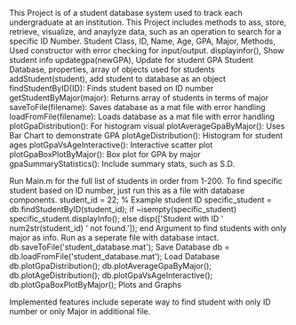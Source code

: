 This Project is of a student database system used to track each undergraduate at an institution. This Project includes methods to ass, store, retrieve, visualize, and anaylyze data, such as an operation to search for a specific ID Number.
Student Class, ID, Name, Age, GPA, Major, 
Methods, Used constructor with error checking for input/output.
displayinfor(), Show student info
updategpa(newGPA), Update for student GPA
Student Database, properties, array of objects used for students
addStudent(student), add student to database as an object
findStudentByID(ID): Finds student based on ID number
getStudentByMajor(major): Returns array of students in terms of major
saveToFile(filename): Saves database as a mat file with error handling
loadFromFile(filename): Loads database as a mat file with error handling
plotGpaDistribution(): For histogram visual
plotAverageGpaByMajor(): Uses Bar Chart to demonstrate GPA
plotAgeDistribution(): Histogram for student ages
plotGpaVsAgeInteractive(): Interactive scatter plot
plotGpaBoxPlotByMajor(): Box plot for GPA by major
gpaSummaryStatistics(): Include summary stats, such as S.D.

Run Main.m for the full list of students in order from 1-200.
To find specific student based on ID number, just run this as a file with database components.
student_id = 22; % Example student ID
specific_student = db.findStudentByID(student_id);
if ~isempty(specific_student)
    specific_student.displayInfo();
else
    disp(['Student with ID ' num2str(student_id) ' not found.']);
end
Argument to find students with only major as info. Run as a seperate file with database intact.
db.saveToFile('student_database.mat'); Save Database
db = db.loadFromFile('student_database.mat'); Load Database
db.plotGpaDistribution();
db.plotAverageGpaByMajor();
db.plotAgeDistribution();
db.plotGpaVsAgeInteractive();
db.plotGpaBoxPlotByMajor();
Plots and Graphs

Implemented features include seperate way to find student with only ID number or only Major in additional file.
